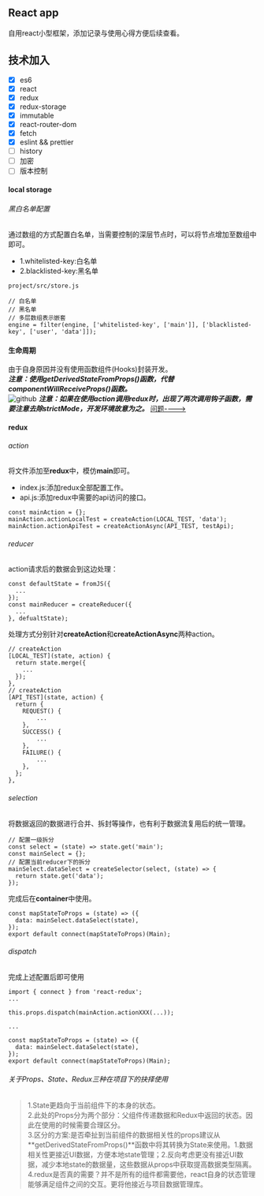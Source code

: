 React app
---
自用react小型框架，添加记录与使用心得方便后续查看。

## 技术加入
* [x] es6
* [x] react
* [x] redux
* [x] redux-storage
* [x] immutable
* [x] react-router-dom
* [x] fetch
* [x] eslint && prettier
* [ ] history
* [ ] 加密
* [ ] 版本控制

#### local storage

###### 黑白名单配置
  通过数组的方式配置白名单，当需要控制的深层节点时，可以将节点增加至数组中即可。
* 1.whitelisted-key:白名单
* 2.blacklisted-key:黑名单
```
project/src/store.js

// 白名单
// 黑名单
// 多层数组表示嵌套
engine = filter(engine, ['whitelisted-key', ['main']], ['blacklisted-key', ['user', 'data']]);
```


#### 生命周期
由于自身原因并没有使用函数组件(Hooks)封装开发。  
***注意：使用getDerivedStateFromProps()函数，代替componentWillReceiveProps()函数。***  
![github](https://yangandmore.github.io/img/ReactLifecycle/1.png)
***注意：如果在使用action调用redux时，出现了两次调用钩子函数，需要注意去除strictMode，开发环境故意为之。***
[问题---->](https://link.zhihu.com/?target=https%3A//github.com/facebook/react/issues/17786)

#### redux

###### action

将文件添加至**redux**中，模仿**main**即可。

* index.js:添加redux全部配置工作。
* api.js:添加redux中需要的api访问的接口。

```
const mainAction = {};
mainAction.actionLocalTest = createAction(LOCAL_TEST, 'data');
mainAction.actionApiTest = createActionAsync(API_TEST, testApi);
```

###### reducer
action请求后的数据会到这边处理：
```
const defaultState = fromJS({
  ...
});
const mainReducer = createReducer({
  ...
}, defualtState);
```

处理方式分别针对**createAction**和**createActionAsync**两种action。
```
// createAction
[LOCAL_TEST](state, action) {
  return state.merge({
    ...
  });
},
// createAction
[API_TEST](state, action) {
  return {
    REQUEST() {
        ...
    },
    SUCCESS() {
        ...
    },
    FAILURE() {
        ...
    },
  };
},
```

###### selection
将数据返回的数据进行合并、拆封等操作，也有利于数据流复用后的统一管理。
```
// 配置一级拆分
const select = (state) => state.get('main');
const mainSelect = {};
// 配置当前reducer下的拆分
mainSelect.dataSelect = createSelector(select, (state) => {
  return state.get('data');
});
```
完成后在**container**中使用。
```
const mapStateToProps = (state) => ({
  data: mainSelect.dataSelect(state),
});
export default connect(mapStateToProps)(Main);
```
###### dispatch
完成上述配置后即可使用
```
import { connect } from 'react-redux';
...

this.props.dispatch(mainAction.actionXXX(...));

...

const mapStateToProps = (state) => ({
  data: mainSelect.dataSelect(state),
});
export default connect(mapStateToProps)(Main);
```

###### 关于Props、State、Redux三种在项目下的抉择使用
> 1.State更趋向于当前组件下的本身的状态。  
> 2.此处的Props分为两个部分：父组件传递数据和Redux中返回的状态。因此在使用的时候需要合理区分。  
> 3.区分的方案:是否牵扯到当前组件的数据相关性的props建议从**getDerivedStateFromProps()**函数中将其转换为State来使用。1.数据相关性更接近UI数据，方便本地state管理；2.反向考虑更没有接近UI数据，减少本地state的数据量，这些数据从props中获取提高数据类型隔离。  
> 4.redux是否真的需要？并不是所有的组件都需要他，react自身的状态管理能够满足组件之间的交互。更将他接近与项目数据管理库。  


